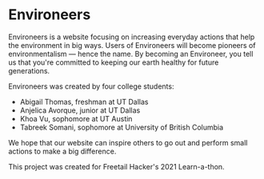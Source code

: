 # Environeers

Environeers is a website focusing on increasing everyday actions that help the environment in big ways. Users of Environeers will become pioneers of environmentalism — hence the name. By becoming an Environeer, you tell us that you're committed to keeping our earth healthy for future generations.

Environeers was created by four college students:

- Abigail Thomas, freshman at UT Dallas
- Anjelica Avorque, junior at UT Dallas
- Khoa Vu, sophomore at UT Austin
- Tabreek Somani, sophomore at University of British Columbia

We hope that our website can inspire others to go out and perform small actions to make a big difference.

This project was created for Freetail Hacker's 2021 Learn-a-thon.

